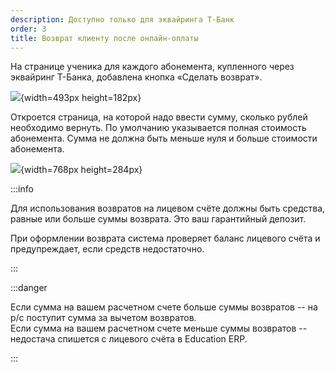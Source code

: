 ```yaml
---
description: Доступно только для эквайринга Т-Банк
order: 3
title: Возврат клиенту после онлайн-оплаты
---
```


На странице ученика для каждого абонемента, купленного через эквайринг Т-Банка, добавлена кнопка «Сделать возврат».

![](./vozvrat-klientu-posle-onlain-oplaty.png){width=493px height=182px}

Откроется страница, на которой надо ввести сумму, сколько рублей необходимо вернуть. По умолчанию указывается полная стоимость абонемента. Сумма не должна быть меньше нуля и больше стоимости абонемента.

![](./vozvrat-klientu-posle-onlain-oplaty-2.png){width=768px height=284px}

:::info 

Для использования возвратов на лицевом счёте должны быть средства, равные или больше суммы возврата. Это ваш гарантийный депозит.

При оформлении возврата система проверяет баланс лицевого счёта и предупреждает, если средств недостаточно.

:::

:::danger 

Если сумма на вашем расчетном счете больше суммы возвратов -- на р/с поступит сумма за вычетом возвратов.\
Если сумма на вашем расчетном счете меньше суммы возвратов -- недостача спишется с лицевого счёта в Education ERP.

:::